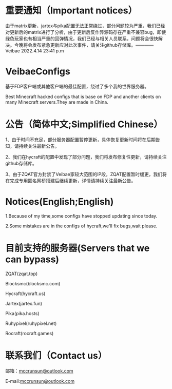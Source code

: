 # 重要通知（Important notices）
由于matrix更新，jartex与pika配置无法正常绕过，部分问题较为严重，我们已经对更新后的matrix进行了分析，由于更新后反作弊源码存在严重不兼容bug，即使绿色玩家也有相当严重的回弹情况，我们已经与相关人员联系，问题将会很快解决。今晚将会发布紧急更新应对此次事件，请关注github存储库。————Veibae 2022.4.14 23:41 p.m

# VeibaeConfigs
基于FDP客户端或其他客户端的最佳配置，绕过了多个我的世界服务器。

Best Minecraft hacked configs that is base on FDP and another clients on many Minecraft servers.They are made in China.

# 公告（简体中文;Simplified Chinese）
1、由于时间不充足，部分服务器配置暂停更新，具体恢复更新时间将在后期告知，请持续关注最新公告。

2、我们在hycraft的配置中发现了部分问题，我们将发布修复性更新，请持续关注github存储库。

3、由于ZQAT官方封禁了Veibae家较大范围的IP段，ZQAT配置暂时缓更，我们将在完成专用匿名网桥搭建后继续更新，详情请持续关注最新公告。

# Notices(English;English)
1.Because of my time,some configs have stopped updating since today.

2.Some mistakes are in the configs of hycraft,we'll fix bugs,wait please.

# 目前支持的服务器(Servers that we can bypass)
ZQAT(zqat.top)

Blocksmc(blocksmc.com)

Hycraft(hycraft.us)

Jartex(jartex.fun)

Pika(pika.hosts)

Ruhypixel(ruhypixel.net)

Rocraft(rocraft.games)

# 联系我们（Contact us）
邮箱：mccrunsun@outlook.com

E-mail:mccrunsun@outlook.com
